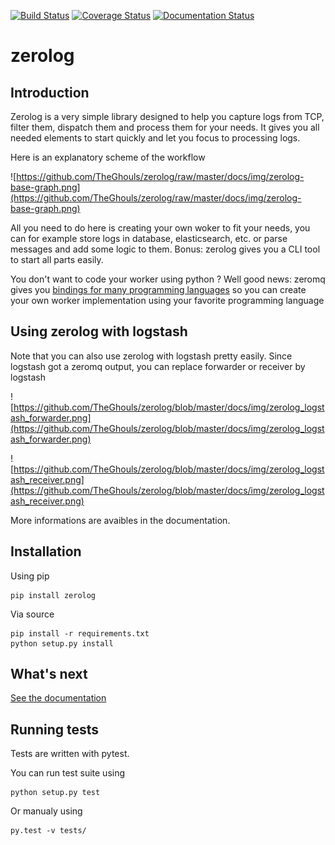 [![Build Status](https://travis-ci.org/TheGhouls/zerolog.svg?branch=master)](https://travis-ci.org/TheGhouls/zerolog)
[![Coverage Status](https://coveralls.io/repos/github/TheGhouls/zerolog/badge.svg?branch=master)](https://coveralls.io/github/TheGhouls/zerolog?branch=master)
[![Documentation Status](https://readthedocs.org/projects/zerolog/badge/?version=latest)](http://zerolog.readthedocs.io/en/latest/?badge=latest)

# zerolog

## Introduction

Zerolog is a very simple library designed to help you capture logs from TCP, filter them, dispatch them and process them for your needs.
It gives you all needed elements to start quickly and let you focus to processing logs.

Here is an explanatory scheme of the workflow

![https://github.com/TheGhouls/zerolog/raw/master/docs/img/zerolog-base-graph.png](https://github.com/TheGhouls/zerolog/raw/master/docs/img/zerolog-base-graph.png)

All you need to do here is creating your own woker to fit your needs, you can for example store logs in database, elasticsearch, etc. or parse messages and add some logic to them.
Bonus: zerolog gives you a CLI tool to start all parts easily.

You don't want to code your worker using python ? Well good news: zeromq gives you [bindings for many programming languages](http://zeromq.org/bindings:_start) so you can create your own worker implementation using your favorite programming language

## Using zerolog with logstash

Note that you can also use zerolog with logstash pretty easily. Since logstash got a zeromq output, you can replace forwarder or receiver by logstash

![https://github.com/TheGhouls/zerolog/blob/master/docs/img/zerolog_logstash_forwarder.png](https://github.com/TheGhouls/zerolog/blob/master/docs/img/zerolog_logstash_forwarder.png)

![https://github.com/TheGhouls/zerolog/blob/master/docs/img/zerolog_logstash_receiver.png](https://github.com/TheGhouls/zerolog/blob/master/docs/img/zerolog_logstash_receiver.png)

More informations are avaibles in the documentation.

## Installation

Using pip

```
pip install zerolog
```

Via source

```
pip install -r requirements.txt
python setup.py install
```

## What's next

[See the documentation](http://zerolog.readthedocs.io/en/latest/?badge=latest)

## Running tests

Tests are written with pytest.

You can run test suite using 


```
python setup.py test
```

Or manualy using 


```
py.test -v tests/
```
